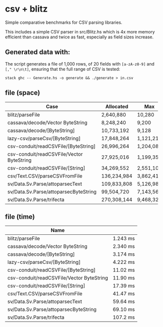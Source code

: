 # csv + blitz

Simple comparative benchmarks for CSV parsing libraries.

This includes a simple CSV parser in src/Blitz.hs which is 4x more
memory efficient than cassava and twice as fast, especially as field
sizes increase.

## Generated data with:

The script generates a file of 1,000 rows, of 20 fields with `[a-zA-z0-9]` and
`[," \r\n\t]`, ensuring that the full range of CSV is tested:

    stack ghc -- Generate.hs -o generate && ./generate > in.csv

## file (space)

| Case                                      | Allocated   | Max       | Live       | GCs |
|-------------------------------------------|-------------|-----------|------------|-----|
| blitz/parseFile                           | 2,640,880   | 10,280    | 24,256     |   2 |
| cassava/decode/Vector ByteString          | 8,248,240   | 9,200     | 23,584     |   4 |
| cassava/decode/[ByteString]               | 10,733,192  | 9,128     | 23,392     |   6 |
| lazy-csv/parseCsv/[ByteString]            | 17,848,264  | 1,121,216 | 1,191,072  |  16 |
| csv-conduit/readCSVFile/[ByteString]      | 26,996,264  | 1,204,088 | 1,249,992  |  25 |
| csv-conduit/readCSVFile/Vector ByteString | 27,925,016  | 1,199,352 | 1,245,680  |  26 |
| csv-conduit/readCSVFile/[String]          | 34,269,552  | 2,551,104 | 3,811,736  |  32 |
| csv/Text.CSV/parseCSVFromFile             | 136,234,984 | 3,862,416 | 13,219,632 | 133 |
| sv/Data.Sv.Parse/attoparsecText           | 109,833,808 | 5,126,984 | 12,525,480 | 105 |
| sv/Data.Sv.Parse/attoparsecByteString     | 99,504,720  | 7,143,560 | 18,072,344 |  95 |
| sv/Data.Sv.Parse/trifecta                 | 270,308,144 | 9,468,328 | 24,254,240 | 259 |


<!-- RESULTS -->

## file (time)

|Name||
|---|---|
|blitz/parseFile|1.243 ms|
|cassava/decode/Vector ByteString|2.340 ms|
|cassava/decode/[ByteString]|3.174 ms|
|lazy-csv/parseCsv/[ByteString]|4.222 ms|
|csv-conduit/readCSVFile/[ByteString]|11.02 ms|
|csv-conduit/readCSVFile/Vector ByteString|11.90 ms|
|csv-conduit/readCSVFile/[String]|17.39 ms|
|csv/Text.CSV/parseCSVFromFile|41.47 ms|
|sv/Data.Sv.Parse/attoparsecText|59.64 ms|
|sv/Data.Sv.Parse/attoparsecByteString|69.10 ms|
|sv/Data.Sv.Parse/trifecta|107.2 ms|
